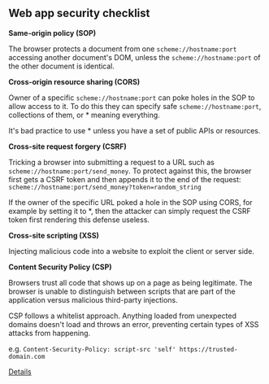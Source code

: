 ## Web app security checklist

**Same-origin policy (SOP)**

The browser protects a document from one `scheme://hostname:port` accessing another document's DOM, unless the `scheme://hostname:port` of the other document is identical.

**Cross-origin resource sharing (CORS)**

Owner of a specific `scheme://hostname:port` can poke holes in the SOP to allow access to it. To do this they can specify safe `scheme://hostname:port`, collections of them, or * meaning everything.

It's bad practice to use * unless you have a set of public APIs or resources.

**Cross-site request forgery (CSRF)**

Tricking a browser into submitting a request to a URL such as `scheme://hostname:port/send_money`. To protect against this, the browser first gets a CSRF token and then appends it to the end of the request: `scheme://hostname:port/send_money?token=random_string`

If the owner of the specific URL poked a hole in the SOP using CORS, for example by setting it to *, then the attacker can simply request the CSRF token first rendering this defense useless.

**Cross-site scripting (XSS)**

Injecting malicious code into a website to exploit the client or server side.

**Content Security Policy (CSP)**

Browsers trust all code that shows up on a page as being legitimate. The browser is unable to distinguish between scripts that are part of the application versus malicious third-party injections. 

CSP follows a whitelist approach. Anything loaded from unexpected domains doesn't load and throws an error, preventing certain types of XSS attacks from happening. 

e.g. `Content-Security-Policy: script-src 'self' https://trusted-domain.com`

[Details](https://developers.google.com/web/fundamentals/security/csp)
